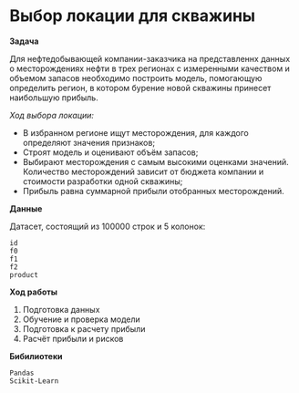# Выбор локации для скважины

**Задача**

Для нефтедобывающей компании-заказчика на представленнх данных о месторождениях нефти в трех регионах с измеренными качеством и объемом запасов необходимо построить модель, помогающую определить регион, в котором бурение новой скважины принесет наибольшую прибыль.

*Ход выбора локации:*

- В избранном регионе ищут месторождения, для каждого определяют значения признаков;
- Строят модель и оценивают объём запасов;
- Выбирают месторождения с самым высокими оценками значений. Количество месторождений зависит от бюджета компании и стоимости разработки одной скважины;
- Прибыль равна суммарной прибыли отобранных месторождений.

**Данные**

Датасет, состоящий из 100000 строк и 5 колонок:

    id	
    f0	
    f1	
    f2	
    product

**Ход работы**

1. Подготовка данных
2. Обучение и проверка модели
3. Подготовка к расчету прибыли
4. Расчёт прибыли и рисков

**Бибилиотеки**

    Pandas
    Scikit-Learn